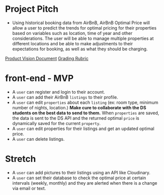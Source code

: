 # Project Pitch

- Using historical booking data from AirBnB, AirBnB Optimal Price will allow a user to predict the trends for optimal pricing for their properties based on variables such as location, time of year and other considerations. The user will be able to manage multiple properties at different locations and be able to make adjustments to their expectations for booking, as well as what they should be charging.

[Product Vision Document](https://docs.google.com/document/d/1eFPrP1q7_d_iV3ccoQJZMibJsHPDrvcUDZOMQSGd9Hw/edit#)
[Grading Rubric](https://www.notion.so/Build-Week-Rubrics-c0783f6d9b7e435f9ce47e8cd2d0ee3b)

# front-end - MVP

- A `user` can register and login to their account.
- A `user` can add their AirBnB `listings` to their profile.
- A `user` can edit `properties` about each `listing` (ex: room type, minimum number of nights, location.) **Make cure to collaborate with the DS students on the best data to send to them.** When `properties` are saved, the data is sent to the DS API and the returned optimal `price` is dynamically saved for the current `property`.
- A `user` can edit properties for their listings and get an updated optimal price.
- A `user` can delete listings.

# Stretch

- A `user` can add pictures to their listings using an API like Cloudinary.
- A `user` can set their database to check the optimal price at certain intervals (weekly, monthly) and they are alerted when there is a change via email or text.
